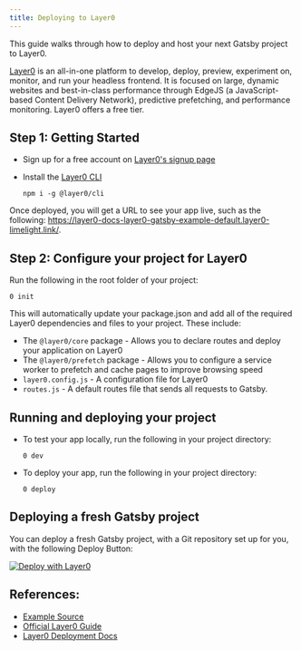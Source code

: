 ```yaml
---
title: Deploying to Layer0
---
```


This guide walks through how to deploy and host your next Gatsby project to Layer0.

[Layer0](https://www.layer0.co) is an all-in-one platform to develop, deploy, preview, experiment on, monitor, and run your headless frontend. It is focused on large, dynamic websites and best-in-class performance through EdgeJS (a JavaScript-based Content Delivery Network), predictive prefetching, and performance monitoring. Layer0 offers a free tier.

## Step 1: Getting Started

- Sign up for a free account on [Layer0's signup page](https://app.layer0.co/signup)
- Install the [Layer0 CLI](https://docs.layer0.co/guides/cli)

   ```shell
   npm i -g @layer0/cli
   ```
   
Once deployed, you will get a URL to see your app live, such as the following: https://layer0-docs-layer0-gatsby-example-default.layer0-limelight.link/.
   
## Step 2: Configure your project for Layer0

Run the following in the root folder of your project:

   ```shell
   0 init
   ```

This will automatically update your package.json and add all of the required Layer0 dependencies and files to your project. These include:
- The `@layer0/core` package - Allows you to declare routes and deploy your application on Layer0
- The `@layer0/prefetch` package - Allows you to configure a service worker to prefetch and cache pages to improve browsing speed
- `layer0.config.js` - A configuration file for Layer0
- `routes.js` - A default routes file that sends all requests to Gatsby.

## Running and deploying your project

- To test your app locally, run the following in your project directory:

  ```shell
  0 dev
  ```

- To deploy your app, run the following in your project directory:

  ```shell
  0 deploy
  ```

## Deploying a fresh Gatsby project

You can deploy a fresh Gatsby project, with a Git repository set up for you, with the following Deploy Button:

[![Deploy with Layer0](https://docs.layer0.co/button.svg)](https://app.layer0.co/deploy?repo=https://github.com/layer0-docs/layer0-gatsby-example)

## References:

- [Example Source](https://github.com/layer0-docs/layer0-gatsby-example)
- [Official Layer0 Guide](https://docs.layer0.co/guides/gatsby)
- [Layer0 Deployment Docs](https://docs.layer0.co/docs)
